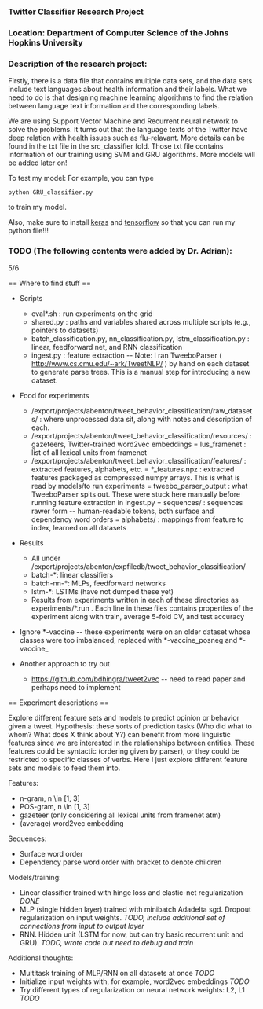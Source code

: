 ### Twitter Classifier Research Project 
### Location: Department of Computer Science of the Johns Hopkins University


### Description of the research project:

Firstly, there is a data file that contains multiple data sets, and the data sets include text languages about health information and their labels. What we need to do is that designing machine learning algorithms to find the relation between language text information and the corresponding labels. 

We are using Support Vector Machine and Recurrent neural network to solve the problems. It turns out that the language texts of the Twitter have deep relation with health issues such as flu-relavant. More details can be found in the txt file in the src_classifier fold. Those txt file contains information of our training using SVM and GRU algorithms. More models will be added later on!

To test my model:
For example, you can type 
```
python GRU_classifier.py 

```
to train my model. 

Also, make sure to install [keras](https://keras.io/#installation) and [tensorflow](https://www.tensorflow.org/install/) so that you can run my python file!!!


### TODO (The following contents were added by Dr. Adrian):

5/6

== Where to find stuff ==

+ Scripts
  - eval*.sh  : run experiments on the grid
  - shared.py : paths and variables shared across multiple scripts (e.g., pointers to datasets)
  - batch_classification.py, nn_classification.py, lstm_classification.py : linear, feedforward net, and RNN classification
  - ingest.py : feature extraction -- Note: I ran TweeboParser ( http://www.cs.cmu.edu/~ark/TweetNLP/ ) by hand on each dataset to generate parse trees.
                This is a manual step for introducing a new dataset.

+ Food for experiments
  - /export/projects/abenton/tweet_behavior_classification/raw_datasets/ : where unprocessed data sit, along with notes and description of each.
  - /export/projects/abenton/tweet_behavior_classification/resources/ : gazeteers, Twitter-trained word2vec embeddings
    = lus_framenet : list of all lexical units from framenet
  - /export/projects/abenton/tweet_behavior_classification/features/  : extracted features, alphabets, etc.
    = *_features.npz : extracted features packaged as compressed numpy arrays.  This is what is read by models/to run experiments
    = tweebo_parser_output : what TweeboParser spits out.  These were stuck here manually before running feature extraction in ingest.py
    = sequences/ : sequences rawer form -- human-readable tokens, both surface and dependency word orders
    = alphabets/ : mappings from feature to index, learned on all datasets

+ Results
  - All under /export/projects/abenton/expfiledb/tweet_behavior_classification/
  - batch-*: linear classifiers
  - batch-nn-*: MLPs, feedforward networks
  - lstm-*: LSTMs (have not dumped these yet)
  - Results from experiments written in each of these directories as experiments/*.run .  Each line in these files contains properties of the experiment along with train, average 5-fold CV, and test accuracy

+ Ignore *-vaccine -- these experiments were on an older dataset whose classes were too imbalanced, replaced with *-vaccine_posneg and *-vaccine_

+ Another approach to try out
  - https://github.com/bdhingra/tweet2vec  -- need to read paper and perhaps need to implement

== Experiment descriptions ==

Explore different feature sets and models to predict opinion or behavior given a tweet.  Hypothesis: these sorts of prediction tasks (Who did what to whom?  What does X think about Y?) can benefit from more linguistic features since we are interested in the relationships between entities.  These features could be syntactic (ordering given by parser), or they could be restricted to specific classes of verbs.  Here I just explore different feature sets and models to feed them into.

Features:
+ n-gram, n \in [1, 3]
+ POS-gram, n \in [1, 3]
+ gazeteer (only considering all lexical units from framenet atm)
+ (average) word2vec embedding

Sequences:
+ Surface word order
+ Dependency parse word order with bracket to denote children

Models/training:
+ Linear classifier trained with hinge loss and elastic-net regularization *DONE*
+ MLP (single hidden layer) trained with minibatch Adadelta sgd.  Dropout regularization on input weights.  *TODO, include additional set of connections from input to output layer*
+ RNN.  Hidden unit (LSTM for now, but can try basic recurrent unit and GRU).  *TODO, wrote code but need to debug and train*

Additional thoughts:
+ Multitask training of MLP/RNN on all datasets at once *TODO*
+ Initialize input weights with, for example, word2vec embeddings *TODO*
+ Try different types of regularization on neural network weights: L2, L1 *TODO*
